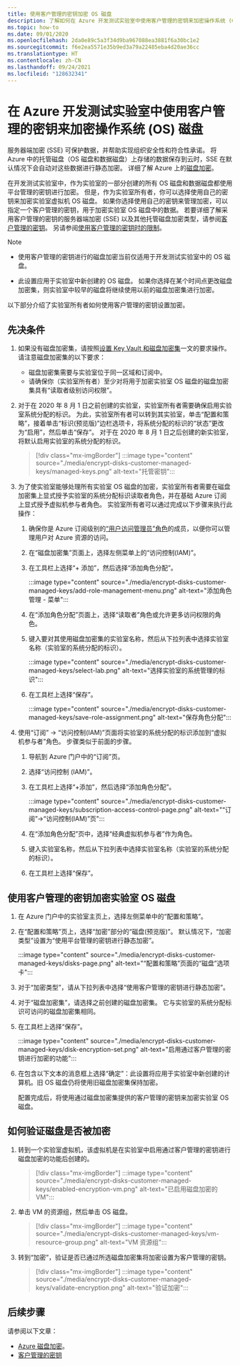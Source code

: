 ```yaml
---
title: 使用客户管理的密钥加密 OS 磁盘
description: 了解如何在 Azure 开发测试实验室中使用客户管理的密钥来加密操作系统 (OS) 磁盘。
ms.topic: how-to
ms.date: 09/01/2020
ms.openlocfilehash: 2da0e89c5a3f34d9ba967088ea3881f6a30bc1e2
ms.sourcegitcommit: f6e2ea5571e35b9ed3a79a22485eba4d20ae36cc
ms.translationtype: HT
ms.contentlocale: zh-CN
ms.lasthandoff: 09/24/2021
ms.locfileid: "128632341"
---
```

# <a name="encrypt-operating-system-os-disks-using-customer-managed-keys-in-azure-devtest-labs"></a>在 Azure 开发测试实验室中使用客户管理的密钥来加密操作系统 (OS) 磁盘
服务器端加密 (SSE) 可保护数据，并帮助实现组织安全性和符合性承诺。 将 Azure 中的托管磁盘（OS 磁盘和数据磁盘）上存储的数据保存到云时，SSE 在默认情况下会自动对这些数据进行静态加密。 详细了解 Azure 上的[磁盘加密](../virtual-machines/disk-encryption.md)。 

在开发测试实验室中，作为实验室的一部分创建的所有 OS 磁盘和数据磁盘都使用平台管理的密钥进行加密。 但是，作为实验室所有者，你可以选择使用自己的密钥来加密实验室虚拟机 OS 磁盘。 如果你选择使用自己的密钥来管理加密，可以指定一个客户管理的密钥，用于加密实验室 OS 磁盘中的数据。 若要详细了解采用客户管理的密钥的服务器端加密 (SSE) 以及其他托管磁盘加密类型，请参阅[客户管理的密钥](../virtual-machines/disk-encryption.md#customer-managed-keys)。 另请参阅[使用客户管理的密钥时的限制](../virtual-machines/disks-enable-customer-managed-keys-portal.md#restrictions)。

> [!NOTE]
> - 使用客户管理的密钥进行的磁盘加密当前仅适用于开发测试实验室中的 OS 磁盘。 
> 
> - 此设置应用于实验室中新创建的 OS 磁盘。 如果你选择在某个时间点更改磁盘加密集，则实验室中较早的磁盘将继续使用以前的磁盘加密集进行加密。 

以下部分介绍了实验室所有者如何使用客户管理的密钥设置加密。

## <a name="pre-requisites"></a>先决条件

1. 如果没有磁盘加密集，请按照[设置 Key Vault 和磁盘加密集](../virtual-machines/disks-enable-customer-managed-keys-portal.md)一文的要求操作。 请注意磁盘加密集的以下要求： 

    - 磁盘加密集需要与实验室位于同一区域和订阅中。 
    - 请确保你（实验室所有者）至少对将用于加密实验室 OS 磁盘的磁盘加密集具有“读取者级别访问权限”。 
1. 对于在 2020 年 8 月 1 日之前创建的实验室，实验室所有者需要确保启用实验室系统分配的标识。 为此，实验室所有者可以转到其实验室，单击“配置和策略”，接着单击“标识(预览版)”边栏选项卡，将系统分配的标识的“状态”更改为“启用”，然后单击“保存”。 对于在 2020 年 8 月 1 日之后创建的新实验室，将默认启用实验室的系统分配的标识。 

    > [!div class="mx-imgBorder"]
    > :::image type="content" source="./media/encrypt-disks-customer-managed-keys/managed-keys.png" alt-text="托管密钥":::
1. 为了使实验室能够处理所有实验室 OS 磁盘的加密，实验室所有者需要在磁盘加密集上显式授予实验室的系统分配标识读取者角色，并在基础 Azure 订阅上显式授予虚拟机参与者角色。 实验室所有者可以通过完成以下步骤来执行此操作：

   
    1. 确保你是 Azure 订阅级别的[“用户访问管理员”角色](../role-based-access-control/built-in-roles.md#user-access-administrator)的成员，以便你可以管理用户对 Azure 资源的访问。 
    1. 在“磁盘加密集”页面上，选择左侧菜单上的“访问控制(IAM)”。 
    1. 在工具栏上选择“+ 添加”，然后选择“添加角色分配”。  

        :::image type="content" source="./media/encrypt-disks-customer-managed-keys/add-role-management-menu.png" alt-text="添加角色管理 - 菜单":::
    1. 在“添加角色分配”页面上，选择“读取者”角色或允许更多访问权限的角色。 
    1. 键入要对其使用磁盘加密集的实验室名称，然后从下拉列表中选择实验室名称（实验室的系统分配的标识）。 
    
        :::image type="content" source="./media/encrypt-disks-customer-managed-keys/select-lab.png" alt-text="选择实验室的系统管理的标识":::        
    1. 在工具栏上选择“保存”。 

        :::image type="content" source="./media/encrypt-disks-customer-managed-keys/save-role-assignment.png" alt-text="保存角色分配":::
3.  使用“订阅” -> “访问控制(IAM)”页面将实验室的系统分配的标识添加到“虚拟机参与者”角色。 步骤类似于前面的步骤。 

    
    1. 导航到 Azure 门户中的“订阅”页。 
    1. 选择“访问控制 (IAM)”。 
    1. 在工具栏上选择“+添加”，然后选择“添加角色分配”。 
    
        :::image type="content" source="./media/encrypt-disks-customer-managed-keys/subscription-access-control-page.png" alt-text="“订阅”->“访问控制(IAM)”页":::
    1. 在“添加角色分配”页中，选择“经典虚拟机参与者”作为角色。
    1. 键入实验室名称，然后从下拉列表中选择实验室名称（实验室的系统分配的标识）。 
    1. 在工具栏上选择“保存”。 

## <a name="encrypt-lab-os-disks-with-a-customer-managed-key"></a>使用客户管理的密钥加密实验室 OS 磁盘 

1. 在 Azure 门户中的实验室主页上，选择左侧菜单中的“配置和策略”。 
1. 在“配置和策略”页上，选择“加密”部分的“磁盘(预览版)”。 默认情况下，“加密类型”设置为“使用平台管理的密钥进行静态加密”。

    :::image type="content" source="./media/encrypt-disks-customer-managed-keys/disks-page.png" alt-text="“配置和策略”页面的“磁盘”选项卡":::
1. 对于“加密类型”，请从下拉列表中选择“使用客户管理的密钥进行静态加密”。 
1. 对于“磁盘加密集”，请选择之前创建的磁盘加密集。 它与实验室的系统分配标识可访问的磁盘加密集相同。
1. 在工具栏上选择“保存”。 

    :::image type="content" source="./media/encrypt-disks-customer-managed-keys/disk-encryption-set.png" alt-text="启用通过客户管理的密钥进行加密的功能":::
1. 在包含以下文本的消息框上选择“确定”：此设置将应用于实验室中新创建的计算机。旧 OS 磁盘仍将使用旧磁盘加密集保持加密。 

    配置完成后，将使用通过磁盘加密集提供的客户管理的密钥来加密实验室 OS 磁盘。 
   
## <a name="how-to-validate-if-disks-are-being-encrypted"></a>如何验证磁盘是否被加密

1. 转到一个实验室虚拟机，该虚拟机是在实验室中启用通过客户管理的密钥进行磁盘加密的功能后创建的。

    > [!div class="mx-imgBorder"]
    > :::image type="content" source="./media/encrypt-disks-customer-managed-keys/enabled-encryption-vm.png" alt-text="已启用磁盘加密的 VM":::
1. 单击 VM 的资源组，然后单击 OS 磁盘。

    > [!div class="mx-imgBorder"]
    > :::image type="content" source="./media/encrypt-disks-customer-managed-keys/vm-resource-group.png" alt-text="VM 资源组":::
1. 转到“加密”，验证是否已通过所选磁盘加密集将加密设置为客户管理的密钥。

    > [!div class="mx-imgBorder"]
    > :::image type="content" source="./media/encrypt-disks-customer-managed-keys/validate-encryption.png" alt-text="验证加密":::
  
## <a name="next-steps"></a>后续步骤

请参阅以下文章： 

- [Azure 磁盘加密](../virtual-machines/disk-encryption.md)。 
- [客户管理的密钥](../virtual-machines/disk-encryption.md#customer-managed-keys)